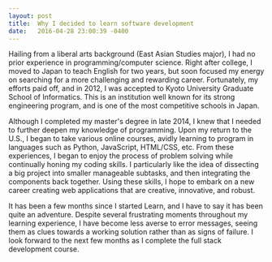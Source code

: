 ```yaml
---
layout: post
title:  Why I decided to learn software development
date:   2016-04-28 23:00:39 -0400
---
```


Hailing from a liberal arts background (East Asian Studies major), I had no prior experience in programming/computer science. Right after college, I moved to Japan to teach English for two years, but soon focused my energy on searching for a more challenging and rewarding career. Fortunately, my efforts paid off, and in 2012, I was accepted to Kyoto University Graduate School of Informatics. This is an institution well known for its strong engineering program, and is one of the most competitive schools in Japan. 

Although I completed my master's degree in late 2014, I knew that I needed to further deepen my knowledge of programming. Upon my return to the U.S., I began to take various online courses, avidly learning to program in languages such as Python, JavaScript, HTML/CSS, etc. From these experiences, I began to enjoy the process of problem solving while continually honing my coding skills. I particularly like the idea of dissecting a big project into smaller manageable subtasks, and then integrating the components back together. Using these skills, I hope to embark on a new career creating web applications that are creative, innovative, and robust.

It has been a few months since I started Learn, and I have to say it has been quite an adventure. Despite several frustrating moments throughout my learning experience, I have become less averse to error messages, seeing them as clues towards a working solution rather than as signs of failure. I look forward to the next few months as I complete the full stack development course. 





